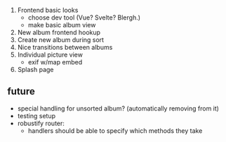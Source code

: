 1. Frontend basic looks
   - choose dev tool (Vue? Svelte? Blergh.)
   - make basic album view
2. New album frontend hookup
3. Create new album during sort
4. Nice transitions between albums
5. Individual picture view
   - exif w/map embed
6. Splash page

## future
* special handling for unsorted album? (automatically removing from it)
* testing setup
* robustify router:
    - handlers should be able to specify which methods they take
